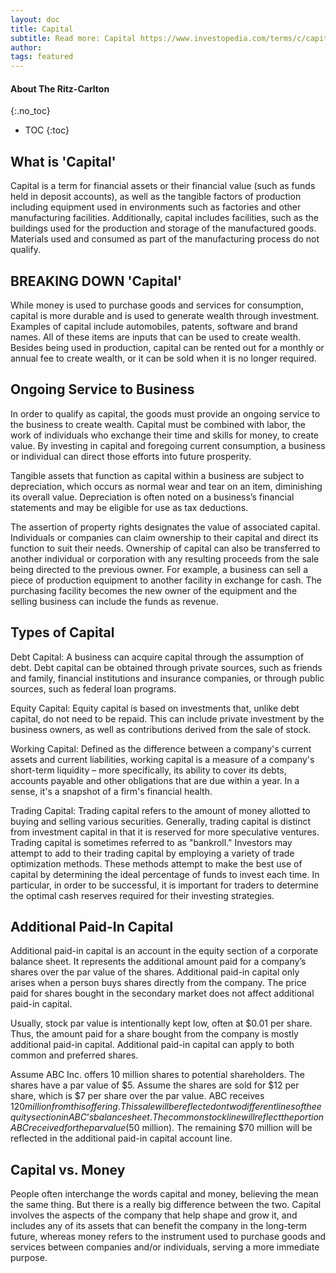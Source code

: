 ```yaml
---
layout: doc
title: Capital
subtitle: Read more: Capital https://www.investopedia.com/terms/c/capital.asp#ixzz5Sd112PKL 
author:
tags: featured
---
```


#### About The Ritz-Carlton
{:.no_toc}
* TOC
{:toc}

## What is 'Capital'
Capital is a term for financial assets or their financial value (such as funds held in deposit accounts), as well as the tangible factors of production including equipment used in environments such as factories and other manufacturing facilities. Additionally, capital includes facilities, such as the buildings used for the production and storage of the manufactured goods. Materials used and consumed as part of the manufacturing process do not qualify.


## BREAKING DOWN 'Capital'

While money is used to purchase goods and services for consumption, capital is more durable and is used to generate wealth through investment. Examples of capital include automobiles, patents, software and brand names. All of these items are inputs that can be used to create wealth. Besides being used in production, capital can be rented out for a monthly or annual fee to create wealth, or it can be sold when it is no longer required.

## Ongoing Service to Business

In order to qualify as capital, the goods must provide an ongoing service to the business to create wealth. Capital must be combined with labor, the work of individuals who exchange their time and skills for money, to create value. By investing in capital and foregoing current consumption, a business or individual can direct those efforts into future prosperity.

Tangible assets that function as capital within a business are subject to depreciation, which occurs as normal wear and tear on an item, diminishing its overall value. Depreciation is often noted on a business’s financial statements and may be eligible for use as tax deductions.

The assertion of property rights designates the value of associated capital. Individuals or companies can claim ownership to their capital and direct its function to suit their needs. Ownership of capital can also be transferred to another individual or corporation with any resulting proceeds from the sale being directed to the previous owner. For example, a business can sell a piece of production equipment to another facility in exchange for cash. The purchasing facility becomes the new owner of the equipment and the selling business can include the funds as revenue.

## Types of Capital

Debt Capital: A business can acquire capital through the assumption of debt. Debt capital can be obtained through private sources, such as friends and family, financial institutions and insurance companies, or through public sources, such as federal loan programs. 

Equity Capital: Equity capital is based on investments that, unlike debt capital, do not need to be repaid. This can include private investment by the business owners, as well as contributions derived from the sale of stock. 

Working Capital: Defined as the difference between a company's current assets and current liabilities, working capital is a measure of a company's short-term liquidity – more specifically, its ability to cover its debts, accounts payable and other obligations that are due within a year. In a sense, it's a snapshot of a firm's financial health.

Trading Capital: Trading capital refers to the amount of money allotted to buying and selling various securities. Generally, trading capital is distinct from investment capital in that it is reserved for more speculative ventures. Trading capital is sometimes referred to as "bankroll." Investors may attempt to add to their trading capital by employing a variety of trade optimization methods. These methods attempt to make the best use of capital by determining the ideal percentage of funds to invest each time. In particular, in order to be successful, it is important for traders to determine the optimal cash reserves required for their investing strategies.


## Additional Paid-In Capital

Additional paid-in capital is an account in the equity section of a corporate balance sheet. It represents the additional amount paid for a company’s shares over the par value of the shares. Additional paid-in capital only arises when a person buys shares directly from the company. The price paid for shares bought in the secondary market does not affect additional paid-in capital.

Usually, stock par value is intentionally kept low, often at $0.01 per share. Thus, the amount paid for a share bought from the company is mostly additional paid-in capital. Additional paid-in capital can apply to both common and preferred shares.

Assume ABC Inc. offers 10 million shares to potential shareholders.  The shares have a par value of $5. Assume the shares are sold for $12 per share, which is $7 per share over the par value. ABC receives $120 million from this offering. This sale will be reflected on two different lines of the equity section in ABC’s balance sheet. The common stock line will reflect the portion ABC received for the par value ($50 million). The remaining $70 million will be reflected in the additional paid-in capital account line. 



## Capital vs. Money

People often interchange the words capital and money, believing the mean the same thing. But there is a really big difference between the two. Capital involves the aspects of the company that help shape and grow it, and includes any of its assets that can benefit the company in the long-term future, whereas money refers to the instrument used to purchase goods and services between companies and/or individuals, serving a more immediate purpose. 



